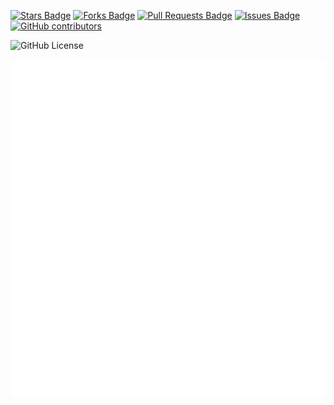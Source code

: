 
<a href="https://github.com/speechpro/rir-classifier/stargazers"><img src="https://img.shields.io/github/stars/speechpro/rir-classifier" alt="Stars Badge"/></a>
<a href="https://github.com/speechpro/rir-classifier/network/members"><img src="https://img.shields.io/github/forks/speechpro/rir-classifier" alt="Forks Badge"/></a>
<a href="https://github.com/speechpro/rir-classifier/pulls"><img src="https://img.shields.io/github/issues-pr/speechpro/rir-classifier" alt="Pull Requests Badge"/></a>
<a href="https://github.com/speechpro/rir-classifier/issues"><img src="https://img.shields.io/github/issues/speechpro/rir-classifier" alt="Issues Badge"/></a>
<a href="https://github.com/speechpro/rir-classifier/graphs/contributors"><img alt="GitHub contributors" src="https://img.shields.io/github/contributors/speechpro/rir-classifier?color=2b9348"></a>

![GitHub License](https://img.shields.io/github/license/speechpro/rir-classifier)

<img src="index.svg" width="960" height="540" />
